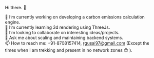 Hi there. 👋
 
 🔭 I’m currently working on developing a carbon emissions calculation engine.  
 🌱 I’m currently learning 3d rendering using ThreeJs.    
 👯 I’m looking to collaborate on interesting ideas/projects.  
 💬 Ask me about scaling and maintaining backend systems.  
 📫 How to reach me: +91-8708157414, rgusai97@gmail.com (Except the times when I am trekking and present in no network zones 😉 ).  

